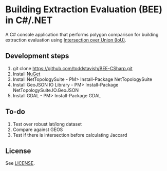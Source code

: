 # Building Extraction Evaluation (BEE) in C#/.NET

A C# console application that performs polygon comparison for building extraction evaluation using [Intersection over Union (IoU)](https://en.wikipedia.org/wiki/Jaccard_index). 

## Development steps
1. git clone https://github.com/toddstavish/BEE-CSharp.git
2. Install [NuGet](https://www.nuget.org/)
3. Install NetTopologySuite - PM> Install-Package NetTopologySuite
4. Install GeoJSON IO Library - PM> Install-Package NetTopologySuite.IO.GeoJSON
5. Install GDAL - PM> Install-Package GDAL

## To-do
1. Test over robust lat/long dataset
2. Compare against GEOS 
3. Test if there is intersection before calculating Jaccard

## License
See [LICENSE](./LICENSE).
